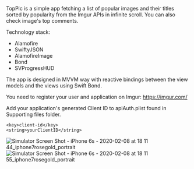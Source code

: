 TopPic is a simple app fetching a list of popular images and their titles sorted by popularity from the Imgur APIs in infinite scroll. You can also check image's top comments. 

Technology stack:

- Alamofire
- SwiftyJSON
- AlamofireImage
- Bond
- SVProgressHUD

The app is designed in MVVM way with reactive bindings between the view models and the views using Swift Bond. 

You need to register your user and application on Imgur: 
https://imgur.com/

Add your application's generated Client ID to apiAuth.plist found in Supporting files folder.

	<key>client-id</key>
	<string>yourClientID</string>
![Simulator Screen Shot - iPhone 6s - 2020-02-08 at 18 11 44_iphone7rosegold_portrait](https://user-images.githubusercontent.com/47685603/74084215-93507300-4a9f-11ea-8e62-9288e769fa23.png)
![Simulator Screen Shot - iPhone 6s - 2020-02-08 at 18 11 55_iphone7rosegold_portrait](https://user-images.githubusercontent.com/47685603/74084218-95b2cd00-4a9f-11ea-887b-2ee250b21fbe.png)
